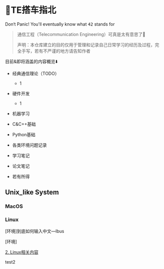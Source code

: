 # 🌌TE搭车指北

Don‘t Panic! You'll eventually know what <kbd>42</kbd> stands for

> 通信工程（Telecommunication Engineering）可真是太有意思了🤪
>
> 声明：本仓库建立的目的仅用于管理和记录自己日常学习的经历及过程，完全手写，若有不严谨的地方请告知作者

目前&即将涵盖的内容概览⬇️

* 经典通信理论（TODO）
  - 1
* 硬件开发
  - 1
* 机器学习
* C&C++基础
* Python基础



* 各类环境问题记录
* 学习笔记
* 论文笔记
* 若有所得

## Unix_like System

### MacOS



### Linux

[环境]到底如何输入中文—Ibus

[环境]

[2. Linux相关内容](./Unix-like_System/Linux/Linux_list.md)

test2

